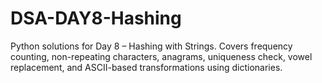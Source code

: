 # DSA-DAY8-Hashing
Python solutions for Day 8 – Hashing with Strings. Covers frequency counting, non-repeating characters, anagrams, uniqueness check, vowel replacement, and ASCII-based transformations using dictionaries.
